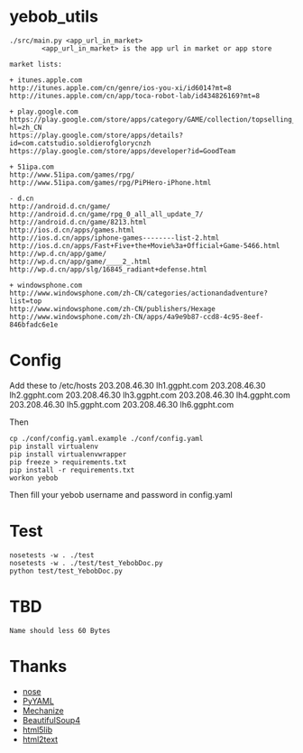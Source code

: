 yebob_utils
===========

	./src/main.py <app_url_in_market>
			<app_url_in_market> is the app url in market or app store

	market lists:

	+ itunes.apple.com
	http://itunes.apple.com/cn/genre/ios-you-xi/id6014?mt=8
	http://itunes.apple.com/cn/app/toca-robot-lab/id434826169?mt=8

	+ play.google.com
	https://play.google.com/store/apps/category/GAME/collection/topselling_free?hl=zh_CN
	https://play.google.com/store/apps/details?id=com.catstudio.soldierofglorycnzh
	https://play.google.com/store/apps/developer?id=GoodTeam

	+ 51ipa.com
	http://www.51ipa.com/games/rpg/
	http://www.51ipa.com/games/rpg/PiPHero-iPhone.html

	- d.cn
	http://android.d.cn/game/
	http://android.d.cn/game/rpg_0_all_all_update_7/
	http://android.d.cn/game/8213.html
	http://ios.d.cn/apps/games.html
	http://ios.d.cn/apps/iphone-games--------list-2.html
	http://ios.d.cn/apps/Fast+Five+the+Movie%3a+Official+Game-5466.html
	http://wp.d.cn/app/game/
	http://wp.d.cn/app/game/____2_.html
	http://wp.d.cn/app/slg/16845_radiant+defense.html

	+ windowsphone.com
	http://www.windowsphone.com/zh-CN/categories/actionandadventure?list=top
	http://www.windowsphone.com/zh-CN/publishers/Hexage
	http://www.windowsphone.com/zh-CN/apps/4a9e9b87-ccd8-4c95-8eef-846bfadc6e1e

Config
====

Add these to /etc/hosts
    203.208.46.30 lh1.ggpht.com
    203.208.46.30 lh2.ggpht.com
    203.208.46.30 lh3.ggpht.com
    203.208.46.30 lh4.ggpht.com
    203.208.46.30 lh5.ggpht.com
    203.208.46.30 lh6.ggpht.com

Then 

    cp ./conf/config.yaml.example ./conf/config.yaml
    pip install virtualenv
    pip install virtualenvwrapper
    pip freeze > requirements.txt
    pip install -r requirements.txt
    workon yebob

Then fill your yebob username and password in config.yaml

Test
====

	nosetests -w . ./test
	nosetests -w . ./test/test_YebobDoc.py
	python test/test_YebobDoc.py

TBD
====

    Name should less 60 Bytes    

Thanks
====

+ [nose](https://github.com/nose-devs/nose)
+ [PyYAML](http://pyyaml.org/wiki/PyYAMLDocumentation)
+ [Mechanize](http://wwwsearch.sourceforge.net/mechanize/)
+ [BeautifulSoup4](http://www.crummy.com/software/BeautifulSoup/bs4/doc/)
+ [html5lib](https://code.google.com/p/html5lib/wiki/UserDocumentation)
+ [html2text](https://github.com/aaronsw/html2text/)
